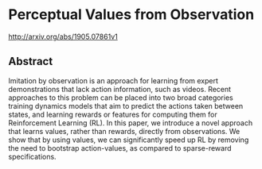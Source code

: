 # Perceptual Values from Observation
http://arxiv.org/abs/1905.07861v1
## Abstract
Imitation by observation is an approach for learning from expert demonstrations that lack action information, such as videos. Recent approaches to this problem can be placed into two broad categories training dynamics models that aim to predict the actions taken between states, and learning rewards or features for computing them for Reinforcement Learning (RL). In this paper, we introduce a novel approach that learns values, rather than rewards, directly from observations. We show that by using values, we can significantly speed up RL by removing the need to bootstrap action-values, as compared to sparse-reward specifications.